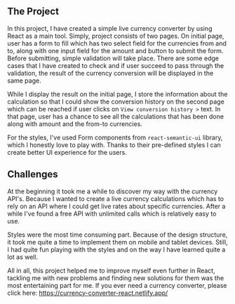 ## The Project

In this project, I have created a simple live currency converter by using React as a main tool. Simply, project consists of two pages. On initial page, user has a form to fill which has two select field for the currencies from and to, along with one input field for the amount and button to submit the form. Before submitting, simple validation will take place. There are some edge cases that I have created to check and if user succeed to pass through the validation, the result of the currency conversion will be displayed in the same page.

While I display the result on the initial page, I store the information about the calculation so that I could show the conversion history on the second page which can be reached if user clicks on `View conversion history >` text. In that page, user has a chance to see all the calculations that has been done along with amount and the from-to currencies.

For the styles, I've used Form components from `react-semantic-ui` library, which I honestly love to play with. Thanks to their pre-defined styles I can create better UI experience for the users.

## Challenges

At the beginning it took me a while to discover my way with the currency API's. Because I wanted to create a live currency calculations which has to rely on an API where I could get live rates about specific currencies. After a while I've found a free API with unlimited calls which is relatively easy to use.

Styles were the most time consuming part. Because of the design structure, it took me quite a time to implement them on mobile and tablet devices. Still, I had quite fun playing with the styles and on the way I have learned quite a lot as well.

All in all, this project helped me to improve myself even further in React, tackling me with new problems and finding new solutions for them was the most entertaining part for me. If you ever need a currency converter, please click here: https://currency-converter-react.netlify.app/
